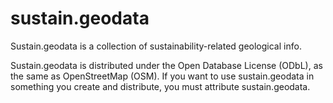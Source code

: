 # sustain.geodata

Sustain.geodata is a collection of sustainability-related geological info.



Sustain.geodata is distributed under the Open Database License (ODbL), as the same as OpenStreetMap (OSM). If you want to use sustain.geodata in something you create and distribute, you must attribute sustain.geodata.